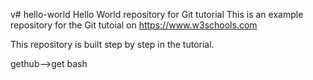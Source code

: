 v# hello-world
Hello World repository for Git tutorial
This is an example repository for the Git tutoial on https://www.w3schools.com

This repository is built step by step in the tutorial.

gethub-->get bash


